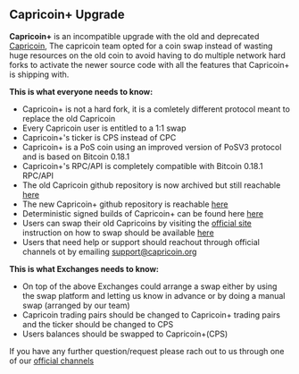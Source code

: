 ## **Capricoin+ Upgrade**

**Capricoin+** is an incompatible upgrade with the old and deprecated [Capricoin](https://github.com/Capricoinofficial/Capricoin), The capricoin team opted for a coin swap instead of wasting huge resources on the old coin to avoid having to do multiple network hard forks to activate the newer source code with all the features that Capricoin+ is shipping with.

**This is what everyone needs to know:**

 - Capricoin+ is not a hard fork, it is a comletely different protocol meant to replace the old Capricoin 
 - Every Capricoin user is entitled to a 1:1 swap 
 - Capricoin+'s ticker is CPS instead of CPC
 - Capricoin+ is a PoS coin using an improved version of PoSV3 protocol and is based on Bitcoin 0.18.1
 - Capricoin+'s RPC/API is completely compatible with Bitcoin 0.18.1 RPC/API
 - The old Capricoin github repository is now archived but still reachable  [here](https://github.com/Capricoinofficial/Capricoin)
 - The new Capricoin+ github repository is reachable [here](https://github.com/Capricoinofficial/capricoinplus-core)
 - Deterministic signed builds of Capricoin+ can be found here [here](https://github.com/Capricoinofficial/capricoinplus-core/releases)
 - Users can swap their old Capricoins by visiting the [official site](https://capricoin.org) instruction on how to swap should be available [here](https://capricoin.org/faq)
 - Users that need help or support should reachout through official channels ot by emailing support@capricoin.org
 
**This is what Exchanges needs to know:**
 - On top of the above Exchanges could arrange a swap either by using the swap platform and letting us know in advance or by doing a manual swap (arranged by our team)
 - Capricoin trading pairs should be changed to Capricoin+ trading pairs and the ticker should be changed to CPS
 - Users balances should be swapped to Capricoin+(CPS) 
   

 If you have any further question/request please rach out to us through one of our [official channels](https://capricoin.org/support)

